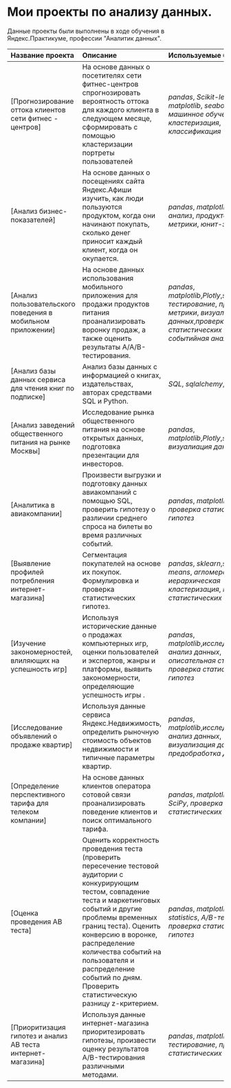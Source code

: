 # Мои проекты по анализу данных.


Данные проекты были выполнены в ходе обучения в Яндекс.Практикуме, профессии "Аналитик данных".

| Название проекта | Описание | Используемые библиотеки | 
| :---------------------- | :---------------------- | :---------------------- |
| [Прогнозирование оттока клиентов сети фитнес - центров] | На основе данных о посетителях сети фитнес-центров спрогнозировать вероятность оттока для каждого клиента в следующем месяце, сформировать с помощью кластеризации портреты пользователей| *pandas*, *Scikit-learn*, *matplotlib*, *seaborn*, *машинное обучение*, *кластеризация*, *классификация* |
| [Анализ бизнес-показателей]| На основе данных о посещениях сайта Яндекс.Афиши изучить, как люди пользуются продуктом, когда они начинают покупать, сколько денег приносит каждый клиент, когда он окупается.| *pandas*, *matplotlib*,*когортный анализ*, *продуктовые метрики*, *юнит-экономика*  |
[Анализ пользовательского поведения в мобильном приложении] | На основе данных использования мобильного приложения для продажи продуктов питания проанализировать воронку продаж, а также оценить результаты А/А/В-тестирования.| *pandas*, *matplotlib*,*Plotly*,*seaborn*,*A/B-тестирование*, *продуктовые метрики*, *визуализация данных*,*проверка статистических гипотез*, *событийная аналитика*  |
[Анализ базы данных сервиса для чтения книг по подписке] |Анализ базы данных с информацией о книгах, издательствах, авторах средствами SQL и Python.| *SQL*, *sqlalchemy*,*pandas* |
[Анализ заведений общественного питания на рынке Москвы] | Исследование рынка общественного питания на основе открытых данных, подготовка презентации для инвесторов.| *pandas*, *matplotlib*,*Plotly*,*seaborn*, *визуалиация данных* |
[Аналитика в авиакомпании]| Произвести выгрузки и подготовку данных авиакомпаний с помощью SQL, проверить гипотезу о различии среднего спроса на билеты во время различных событий.| *pandas*, *matplotlib*,*SQL*, *SciPy*, *проверка статистических гипотез*  |
[Выявление профилей потребления интернет-магазина]| Сегментация покупателей на основе их покупок. Формулировка и проверка статистических гипотез.| *pandas*, *sklearn*,*scipy*, *r-means*, *агломеративная иерархическая кластеризация*, *проверка статистических гипотез*  |
[Изучение закономерностей, влиляющих на успешность игр]| Используя исторические данные о продажах компьютерных игр, оценки пользователей и экспертов, жанры и платформы, выявить закономерности, определяющие успешность игры .| *pandas*, *matplotlib*,*исследовательский анализ данных*, *описательная статистика*, *проверка статистических гипотез*  |
[Исследование объявлений о продаже квартир]| Используя данные сервиса Яндекс.Недвижимость, определить рыночную стоимость объектов недвижимости и типичные параметры квартир.| *pandas*, *matplotlib*,*исследовательский анализ данных*, *визуализация данных*, *предобработка данных*  |
[Определение перспективного тарифа для телеком компании]| На основе данных клиентов оператора сотовой связи проанализировать поведение клиентов и поиск оптимального тарифа.| *pandas*, *matplotlib*,*NumPy*, *SciPy*, *проверка статистических гипотез*  |
[Оценка проведения АВ теста]| Оценить корректность проведения теста (проверить пересечение тестовой аудитории с конкурирующим тестом, совпадение теста и маркетинговых событий и другие проблемы временных границ теста). Оценить конверсию в воронке, распределение количества событий на пользователя и распределение событий по дням. Проверить статистическую разницу z-критерием.| *pandas*, *matplotlib*,*seaborn*, *statistics*, *A/B-тестирование*, *проверка статистических гипотез*  |
[Приоритизация гипотез и анализ АВ теста интернет-магазина]| Используя данные интернет-магазина приоритезировать гипотезы, произвести оценку результатов A/B-тестирования различными методами.| *pandas*, *matplotlib*,*SciPy*, *A/B-тестирование*, *проверка статистических гипотез*  |
